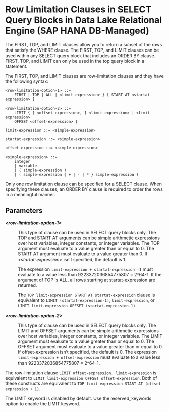 <!-- loio729e3cb55a7f40aeb8cdfa6f3d5805d4 -->

# Row Limitation Clauses in SELECT Query Blocks in Data Lake Relational Engine \(SAP HANA DB-Managed\)

The FIRST, TOP, and LIMIT clauses allow you to return a subset of the rows that satisfy the WHERE clause. The FIRST, TOP, and LIMIT clauses can be used within any SELECT query block that includes an ORDER BY clause. FIRST, TOP, and LIMIT can only be used in the top query block in a statement.



The FIRST, TOP, and LIMIT clauses are row-limitation clauses and they have the following syntax:

```
<row-limitation-option-1> ::=
    FIRST | TOP { ALL | <limit-expression> } [ START AT <startat-expression> ]
```

```
<row-limitation-option-2> ::=
    LIMIT { [ <offset-expression>, ] <limit-expression> | <limit-expression>
    OFFSET <offset-expression> }
```

```
limit-expression ::= <simple-expression>
```

```
startat-expression ::= <simple-expression>
```

```
offset-expression ::= <simple-expression>
```

```
<simple-expression> ::=
    integer
    | variable
    | ( simple-expression )
    | ( simple-expression { + | - | * } simple-expression )
```

Only one row limitation clause can be specified for a SELECT clause. When specifying these clauses, an ORDER BY clause is required to order the rows in a meaningful manner.



## Parameters


<dl>
<dt><b>

*<row-limitation-option-1\>*

</b></dt>
<dd>

This type of clause can be used in SELECT query blocks only. The TOP and START AT arguments can be simple arithmetic expressions over host variables, integer constants, or integer variables. The TOP argument must evaluate to a value greater than or equal to 0. The START AT argument must evaluate to a value greater than 0. If *<startat-expression\>* isn’t specified, the default is 1.

The expression `limit-expression + startat-expression -1` must evaluate to a value less than 9223372036854775807 = 2^64-1. If the argument of TOP is ALL, all rows starting at startat-expression are returned.

The `TOP limit-expression START AT startat-expression` clause is equivalent to `LIMIT (startat-expression-1)`, `limit-expression`, or `LIMIT limit-expression OFFSET (startat-expression-1)`.



</dd>
</dl>


<dl>
<dt><b>

*<row-limitation-option-2\>*

</b></dt>
<dd>

This type of clause can be used in SELECT query blocks only. The LIMIT and OFFSET arguments can be simple arithmetic expressions over host variables, integer constants, or integer variables. The LIMIT argument must evaluate to a value greater than or equal to 0. The OFFSET argument must evaluate to a value greater than or equal to 0. If offset-expression isn’t specified, the default is 0. The expression `limit-expression + offset-expression` must evaluate to a value less than 9223372036854775807 = 2^64-1.



</dd>
</dl>

The row-limitation clause `LIMIT offset-expression, limit-expression` is equivalent to `LIMIT limit-expression OFFSET offset-expression`. Both of these constructs are equivalent to `TOP limit-expression START AT (offset-expression + 1)`.

The LIMIT keyword is disabled by default. Use the reserved\_keywords option to enable the LIMIT keyword.

